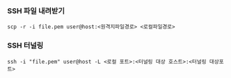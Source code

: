 ### SSH 파일 내려받기
```
scp -r -i file.pem user@host:<원격지파일경로> <로컬파일경로>
```

### SSH 터널링
```
ssh -i "file.pem" user@host -L <로컬 포트>:<터널링 대상 호스트>:<터널링 대상포트>
```
